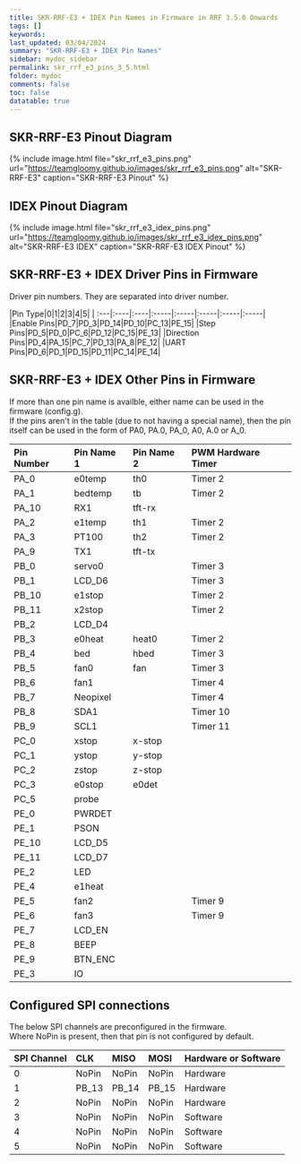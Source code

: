 ```yaml
---
title: SKR-RRF-E3 + IDEX Pin Names in Firmware in RRF 3.5.0 Onwards
tags: []
keywords: 
last_updated: 03/04/2024
summary: "SKR-RRF-E3 + IDEX Pin Names"
sidebar: mydoc_sidebar
permalink: skr_rrf_e3_pins_3_5.html
folder: mydoc
comments: false
toc: false
datatable: true
---
```


## SKR-RRF-E3 Pinout Diagram

{% include image.html file="skr_rrf_e3_pins.png" url="https://teamgloomy.github.io/images/skr_rrf_e3_pins.png" alt="SKR-RRF-E3" caption="SKR-RRF-E3 Pinout" %}

## IDEX Pinout Diagram

{% include image.html file="skr_rrf_e3_idex_pins.png" url="https://teamgloomy.github.io/images/skr_rrf_e3_idex_pins.png" alt="SKR-RRF-E3 IDEX" caption="SKR-RRF-E3 IDEX Pinout" %}

## SKR-RRF-E3 + IDEX Driver Pins in Firmware

Driver pin numbers. They are separated into driver number.

<div class="datatable-begin"></div>

|Pin Type|0|1|2|3|4|5|
| :---|:----|:----|:-----|:-----|:-----|:-----|:-----|
|Enable Pins|PD_7|PD_3|PD_14|PD_10|PC_13|PE_15|
|Step Pins|PD_5|PD_0|PC_6|PD_12|PC_15|PE_13|
|Direction Pins|PD_4|PA_15|PC_7|PD_13|PA_8|PE_12|
|UART Pins|PD_6|PD_1|PD_15|PD_11|PC_14|PE_14|

<div class="datatable-end"></div>

## SKR-RRF-E3 + IDEX Other Pins in Firmware

If more than one pin name is availble, either name can be used in the firmware (config.g).  
If the pins aren't in the table (due to not having a special name), then the pin itself can be used in the form of PA0, PA.0, PA_0, A0, A.0 or A_0.  

<div class="datatable-begin"></div>

|Pin Number|Pin Name 1|Pin Name 2|PWM Hardware Timer|
| :------------- |:-------------|:-------------|:-------------|
|PA_0|e0temp|th0|Timer 2|
|PA_1|bedtemp|tb|Timer 2|
|PA_10|RX1|tft-rx||
|PA_2|e1temp|th1|Timer 2|
|PA_3|PT100|th2|Timer 2|
|PA_9|TX1|tft-tx||
|PB_0|servo0||Timer 3|
|PB_1|LCD_D6||Timer 3|
|PB_10|e1stop||Timer 2|
|PB_11|x2stop||Timer 2|
|PB_2|LCD_D4|||
|PB_3|e0heat|heat0|Timer 2|
|PB_4|bed|hbed|Timer 3|
|PB_5|fan0|fan|Timer 3|
|PB_6|fan1||Timer 4|
|PB_7|Neopixel||Timer 4|
|PB_8|SDA1||Timer 10|
|PB_9|SCL1||Timer 11|
|PC_0|xstop|x-stop||
|PC_1|ystop|y-stop||
|PC_2|zstop|z-stop||
|PC_3|e0stop|e0det||
|PC_5|probe|||
|PE_0|PWRDET|||
|PE_1|PSON|||
|PE_10|LCD_D5|||
|PE_11|LCD_D7|||
|PE_2|LED|||
|PE_4|e1heat|||
|PE_5|fan2||Timer 9|
|PE_6|fan3||Timer 9|
|PE_7|LCD_EN|||
|PE_8|BEEP|||
|PE_9|BTN_ENC|||
|PE_3|IO|||

<div class="datatable-end"></div>

## Configured SPI connections

The below SPI channels are preconfigured in the firmware.  
Where NoPin is present, then that pin is not configured by default.  

<div class="datatable-begin"></div>

|SPI Channel| CLK | MISO | MOSI | Hardware or Software |
| :------------- |:-------------|:-------------|:-------------|:-------------|
|0|NoPin|NoPin|NoPin|Hardware|
|1|PB_13|PB_14|PB_15|Hardware|
|2|NoPin|NoPin|NoPin|Hardware|
|3|NoPin|NoPin|NoPin|Software|
|4|NoPin|NoPin|NoPin|Software|
|5|NoPin|NoPin|NoPin|Software|

<div class="datatable-end"></div>
